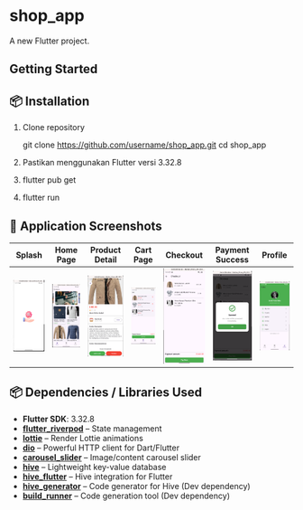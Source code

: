 # shop_app

A new Flutter project.

## Getting Started

## 📦 Installation

1. Clone repository 

   git clone https://github.com/username/shop_app.git
   cd shop_app

2. Pastikan menggunakan Flutter versi 3.32.8
3. flutter pub get
4. flutter run

## 📸 Application Screenshots

| Splash | Home Page | Product Detail | Cart Page | Checkout | Payment Success | Profile |
|---------|-----------|---------------|-----------|-----------|------------------|---------|
| ![Splash](screenshots/lottie_animation.png) | ![Home](screenshots/home.png) | ![Detail](screenshots/detail_page.png) | ![Cart](screenshots/cart.png) | ![Checkout](screenshots/checkout.png) | ![Payment Success](screenshots/checkout_succes.png) |![Profile](screenshots/profile.png) |


## 📦 Dependencies / Libraries Used

- **Flutter SDK**: 3.32.8  
- **[flutter_riverpod](https://pub.dev/packages/flutter_riverpod)** – State management
- **[lottie](https://pub.dev/packages/lottie)** – Render Lottie animations
- **[dio](https://pub.dev/packages/dio)** – Powerful HTTP client for Dart/Flutter
- **[carousel_slider](https://pub.dev/packages/carousel_slider)** – Image/content carousel slider
- **[hive](https://pub.dev/packages/hive)** – Lightweight key-value database
- **[hive_flutter](https://pub.dev/packages/hive_flutter)** – Hive integration for Flutter
- **[hive_generator](https://pub.dev/packages/hive_generator)** – Code generator for Hive (Dev dependency)
- **[build_runner](https://pub.dev/packages/build_runner)** – Code generation tool (Dev dependency)
